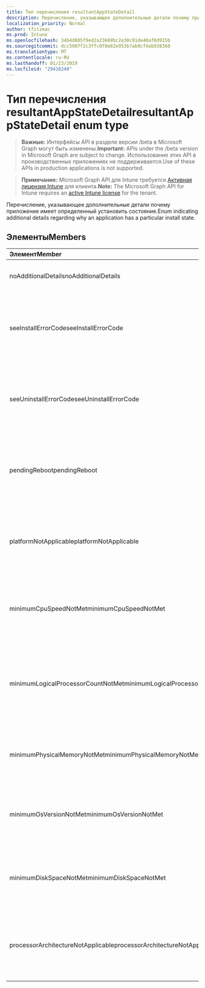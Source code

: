 ```yaml
---
title: Тип перечисления resultantAppStateDetail
description: Перечисление, указывающее дополнительные детали почему приложение имеет определенный установить состояние.
localization_priority: Normal
author: tfitzmac
ms.prod: Intune
ms.openlocfilehash: 34b4d885f9ed2a23669bc2e30c91de40af8d915b
ms.sourcegitcommit: dcc5907f2c3ffc0f0e82e953b7ab9cf4ab938360
ms.translationtype: MT
ms.contentlocale: ru-RU
ms.lasthandoff: 01/23/2019
ms.locfileid: "29410240"
---
```

# <a name="resultantappstatedetail-enum-type"></a><span data-ttu-id="cad50-103">Тип перечисления resultantAppStateDetail</span><span class="sxs-lookup"><span data-stu-id="cad50-103">resultantAppStateDetail enum type</span></span>

> <span data-ttu-id="cad50-104">**Важные:** Интерфейсы API в разделе версии /beta в Microsoft Graph могут быть изменены.</span><span class="sxs-lookup"><span data-stu-id="cad50-104">**Important:** APIs under the /beta version in Microsoft Graph are subject to change.</span></span> <span data-ttu-id="cad50-105">Использование этих API в производственных приложениях не поддерживается.</span><span class="sxs-lookup"><span data-stu-id="cad50-105">Use of these APIs in production applications is not supported.</span></span>

> <span data-ttu-id="cad50-106">**Примечание:** Microsoft Graph API для Intune требуется [Активная лицензия Intune](https://go.microsoft.com/fwlink/?linkid=839381) для клиента.</span><span class="sxs-lookup"><span data-stu-id="cad50-106">**Note:** The Microsoft Graph API for Intune requires an [active Intune license](https://go.microsoft.com/fwlink/?linkid=839381) for the tenant.</span></span>

<span data-ttu-id="cad50-107">Перечисление, указывающее дополнительные детали почему приложение имеет определенный установить состояние.</span><span class="sxs-lookup"><span data-stu-id="cad50-107">Enum indicating additional details regarding why an application has a particular install state.</span></span>

## <a name="members"></a><span data-ttu-id="cad50-108">Элементы</span><span class="sxs-lookup"><span data-stu-id="cad50-108">Members</span></span>
|<span data-ttu-id="cad50-109">Элемент</span><span class="sxs-lookup"><span data-stu-id="cad50-109">Member</span></span>|<span data-ttu-id="cad50-110">Значение</span><span class="sxs-lookup"><span data-stu-id="cad50-110">Value</span></span>|<span data-ttu-id="cad50-111">Описание</span><span class="sxs-lookup"><span data-stu-id="cad50-111">Description</span></span>|
|:---|:---|:---|
|<span data-ttu-id="cad50-112">noAdditionalDetails</span><span class="sxs-lookup"><span data-stu-id="cad50-112">noAdditionalDetails</span></span>|<span data-ttu-id="cad50-113">0</span><span class="sxs-lookup"><span data-stu-id="cad50-113">0</span></span>|<span data-ttu-id="cad50-114">Нет дополнительных сведений о доступны.</span><span class="sxs-lookup"><span data-stu-id="cad50-114">No additional details are available.</span></span>|
|<span data-ttu-id="cad50-115">seeInstallErrorCode</span><span class="sxs-lookup"><span data-stu-id="cad50-115">seeInstallErrorCode</span></span>|<span data-ttu-id="cad50-116">2000</span><span class="sxs-lookup"><span data-stu-id="cad50-116">2000</span></span>|<span data-ttu-id="cad50-117">Сбой при установке приложения.</span><span class="sxs-lookup"><span data-stu-id="cad50-117">Application failed to install.</span></span> <span data-ttu-id="cad50-118">Свойству код ошибки для получения дополнительных сведений см.</span><span class="sxs-lookup"><span data-stu-id="cad50-118">See error code property for more details.</span></span>|
|<span data-ttu-id="cad50-119">seeUninstallErrorCode</span><span class="sxs-lookup"><span data-stu-id="cad50-119">seeUninstallErrorCode</span></span>|<span data-ttu-id="cad50-120">4000</span><span class="sxs-lookup"><span data-stu-id="cad50-120">4000</span></span>|<span data-ttu-id="cad50-121">Не удалось удалить приложение.</span><span class="sxs-lookup"><span data-stu-id="cad50-121">Application failed to uninstall.</span></span> <span data-ttu-id="cad50-122">Свойству код ошибки для получения дополнительных сведений см.</span><span class="sxs-lookup"><span data-stu-id="cad50-122">See error code property for more details.</span></span>|
|<span data-ttu-id="cad50-123">pendingReboot</span><span class="sxs-lookup"><span data-stu-id="cad50-123">pendingReboot</span></span>|<span data-ttu-id="cad50-124">5000</span><span class="sxs-lookup"><span data-stu-id="cad50-124">5000</span></span>|<span data-ttu-id="cad50-125">Устройства необходимо перезагрузить компьютер для завершения установки приложения.</span><span class="sxs-lookup"><span data-stu-id="cad50-125">Device must be rebooted to complete installation of the application.</span></span>|
|<span data-ttu-id="cad50-126">platformNotApplicable</span><span class="sxs-lookup"><span data-stu-id="cad50-126">platformNotApplicable</span></span>|<span data-ttu-id="cad50-127">-1006</span><span class="sxs-lookup"><span data-stu-id="cad50-127">-1006</span></span>|<span data-ttu-id="cad50-128">Приложение не применяется к этой платформе.</span><span class="sxs-lookup"><span data-stu-id="cad50-128">Application is not applicable to this platform.</span></span> <span data-ttu-id="cad50-129">(например приложения для Android нацелено на IOS)</span><span class="sxs-lookup"><span data-stu-id="cad50-129">(e.g. Android app targeted to IOS)</span></span>|
|<span data-ttu-id="cad50-130">minimumCpuSpeedNotMet</span><span class="sxs-lookup"><span data-stu-id="cad50-130">minimumCpuSpeedNotMet</span></span>|<span data-ttu-id="cad50-131">-1005</span><span class="sxs-lookup"><span data-stu-id="cad50-131">-1005</span></span>|<span data-ttu-id="cad50-132">Скорость ЦП на целевом устройстве меньше, чем настроенные как минимум.</span><span class="sxs-lookup"><span data-stu-id="cad50-132">CPU speed on the target device is less than the configured minimum.</span></span>|
|<span data-ttu-id="cad50-133">minimumLogicalProcessorCountNotMet</span><span class="sxs-lookup"><span data-stu-id="cad50-133">minimumLogicalProcessorCountNotMet</span></span>|<span data-ttu-id="cad50-134">-1004</span><span class="sxs-lookup"><span data-stu-id="cad50-134">-1004</span></span>|<span data-ttu-id="cad50-135">Количество логических процессоров на целевом устройстве меньше, чем настроенные как минимум.</span><span class="sxs-lookup"><span data-stu-id="cad50-135">Count of logical processors on the target device is less than the configured minimum.</span></span>|
|<span data-ttu-id="cad50-136">minimumPhysicalMemoryNotMet</span><span class="sxs-lookup"><span data-stu-id="cad50-136">minimumPhysicalMemoryNotMet</span></span>|<span data-ttu-id="cad50-137">-1003</span><span class="sxs-lookup"><span data-stu-id="cad50-137">-1003</span></span>|<span data-ttu-id="cad50-138">Объем ОЗУ на целевом устройстве меньше, чем настроенные как минимум.</span><span class="sxs-lookup"><span data-stu-id="cad50-138">Amount of RAM on the target device is less than the configured minimum.</span></span>|
|<span data-ttu-id="cad50-139">minimumOsVersionNotMet</span><span class="sxs-lookup"><span data-stu-id="cad50-139">minimumOsVersionNotMet</span></span>|<span data-ttu-id="cad50-140">-1002</span><span class="sxs-lookup"><span data-stu-id="cad50-140">-1002</span></span>|<span data-ttu-id="cad50-141">Версия операционной системы на целевом устройстве меньше, чем настроенные как минимум.</span><span class="sxs-lookup"><span data-stu-id="cad50-141">OS version on the target device is less than the configured minimum.</span></span>|
|<span data-ttu-id="cad50-142">minimumDiskSpaceNotMet</span><span class="sxs-lookup"><span data-stu-id="cad50-142">minimumDiskSpaceNotMet</span></span>|<span data-ttu-id="cad50-143">-1001</span><span class="sxs-lookup"><span data-stu-id="cad50-143">-1001</span></span>|<span data-ttu-id="cad50-144">Объем свободного места на устройстве конечного меньше, чем настроенные как минимум.</span><span class="sxs-lookup"><span data-stu-id="cad50-144">Available disk space on the target device is less than the configured minimum.</span></span>|
|<span data-ttu-id="cad50-145">processorArchitectureNotApplicable</span><span class="sxs-lookup"><span data-stu-id="cad50-145">processorArchitectureNotApplicable</span></span>|<span data-ttu-id="cad50-146">-1000</span><span class="sxs-lookup"><span data-stu-id="cad50-146">-1000</span></span>|<span data-ttu-id="cad50-147">Архитектура устройство (например x86/amd64) не применимо для приложения.</span><span class="sxs-lookup"><span data-stu-id="cad50-147">Device architecture (e.g. x86/amd64) is not applicable for the application.</span></span>|




